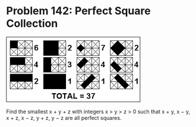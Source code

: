 # Problem 142: Perfect Square Collection

![problem](problem.gif)

Find the smallest x + y + z with integers x &gt; y &gt; z &gt; 0 such
that x + y, x − y, x + z, x − z, y + z, y − z are all perfect squares.